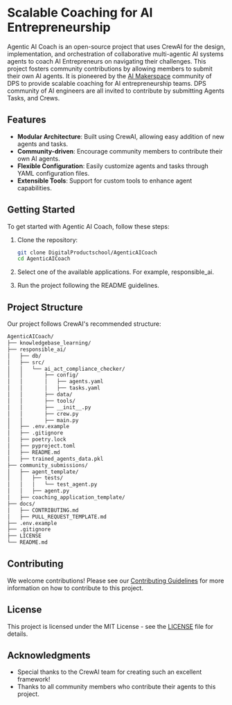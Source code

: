 # Scalable Coaching for AI Entrepreneurship

Agentic AI Coach is an open-source project that uses CrewAI for the design, implementation, and orchestration of collaborative multi-agentic AI systems agents to coach AI Entrepreneurs on navigating their challenges. This project fosters community contributions by allowing members to submit their own AI agents. 
It is pioneered by the [AI Makerspace](https://github.com/DigitalProductschool/AI-Makerspace) community of DPS to provide scalable coaching for AI entrepreneurship teams. DPS community of AI engineers are all invited to contribute by submitting Agents Tasks, and Crews.

## Features

- **Modular Architecture**: Built using CrewAI, allowing easy addition of new agents and tasks.
- **Community-driven**: Encourage community members to contribute their own AI agents.
- **Flexible Configuration**: Easily customize agents and tasks through YAML configuration files.
- **Extensible Tools**: Support for custom tools to enhance agent capabilities.

## Getting Started

To get started with Agentic AI Coach, follow these steps:

1. Clone the repository:
   ```sh
   git clone DigitalProductschool/AgenticAICoach
   cd AgenticAICoach

2. Select one of the available applications. For example, responsible_ai.  

3. Run the project following the README guidelines. 

## Project Structure
Our project follows CrewAI's recommended structure:
```bash 
AgenticAICoach/
├── knowledgebase_learning/
├── responsible_ai/
│   ├── db/
│   ├── src/
│   │   └── ai_act_compliance_checker/
│   │       ├── config/
│   │       │   ├── agents.yaml
│   │       │   ├── tasks.yaml
│   │       ├── data/
│   │       ├── tools/
│   │       ├── __init__.py
│   │       ├── crew.py
│   │       ├── main.py
│   ├── .env.example
│   ├── .gitignore
│   ├── poetry.lock
│   ├── pyproject.toml
│   ├── README.md
│   ├── trained_agents_data.pkl
├── community_submissions/
│   ├── agent_template/
│   │   ├── tests/
│   │   │   └── test_agent.py
│   │   ├── agent.py
│   ├── coaching_application_template/
├── docs/
│   ├── CONTRIBUTING.md
│   ├── PULL_REQUEST_TEMPLATE.md
├── .env.example
├── .gitignore
├── LICENSE
└── README.md
```

## Contributing

We welcome contributions! Please see our [Contributing Guidelines](docs/CONTRIBUTING.md) for more information on how to contribute to this project.

## License

This project is licensed under the MIT License - see the [LICENSE](LICENSE) file for details.

## Acknowledgments

- Special thanks to the CrewAI team for creating such an excellent framework!
- Thanks to all community members who contribute their agents to this project.


